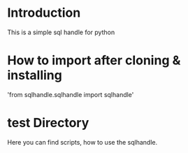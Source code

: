 # Introduction
This is a simple sql handle for python

# How to import after cloning & installing
'from sqlhandle.sqlhandle import sqlhandle'

# test Directory
Here you can find scripts, how to use the sqlhandle.
